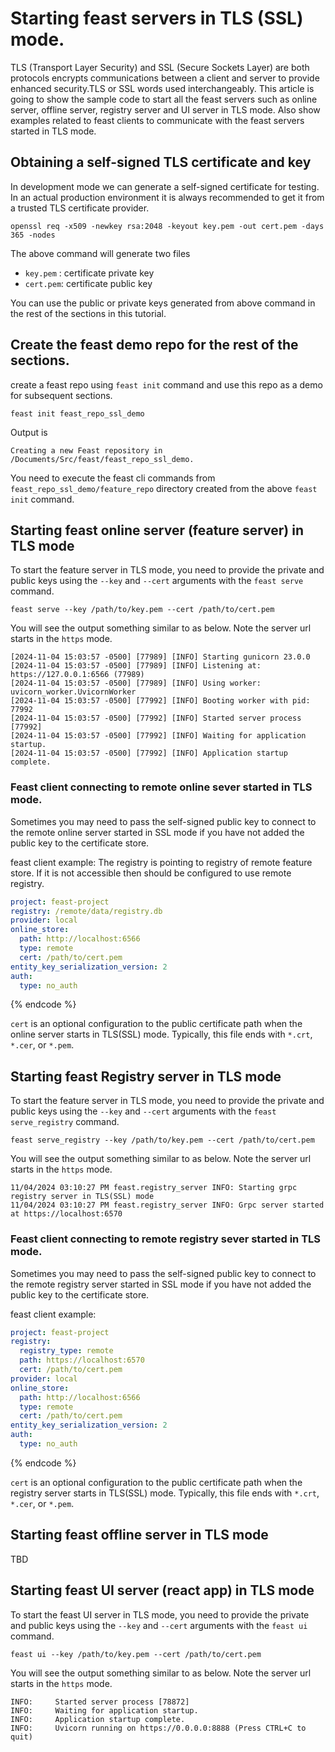 # Starting feast servers in TLS (SSL) mode.
TLS (Transport Layer Security) and SSL (Secure Sockets Layer) are both protocols encrypts communications between a client and server to provide enhanced security.TLS or SSL words used interchangeably. 
This article is going to show the sample code to start all the feast servers such as online server, offline server, registry server and UI server in TLS mode. 
Also show examples related to feast clients to communicate with the feast servers started in TLS mode.

## Obtaining a self-signed TLS certificate and key
In development mode we can generate a self-signed certificate for testing. In an actual production environment it is always recommended to get it from a trusted TLS certificate provider.

```shell
openssl req -x509 -newkey rsa:2048 -keyout key.pem -out cert.pem -days 365 -nodes
```

The above command will generate two files
* `key.pem` : certificate private key
* `cert.pem`: certificate public key

You can use the public or private keys generated from above command in the rest of the sections in this tutorial.

## Create the feast demo repo for the rest of the sections.
create a feast repo using `feast init` command and use this repo as a demo for subsequent sections.

```shell
feast init feast_repo_ssl_demo
```

Output is
```
Creating a new Feast repository in /Documents/Src/feast/feast_repo_ssl_demo.
```

You need to execute the feast cli commands from  `feast_repo_ssl_demo/feature_repo` directory created from the above `feast init` command.

## Starting feast online server (feature server) in TLS mode
To start the feature server in TLS mode, you need to provide the private and public keys using the `--key` and `--cert` arguments with the `feast serve` command.

```shell
feast serve --key /path/to/key.pem --cert /path/to/cert.pem
```
You will see the output something similar to as below. Note the server url starts in the `https` mode.

```shell
[2024-11-04 15:03:57 -0500] [77989] [INFO] Starting gunicorn 23.0.0
[2024-11-04 15:03:57 -0500] [77989] [INFO] Listening at: https://127.0.0.1:6566 (77989)
[2024-11-04 15:03:57 -0500] [77989] [INFO] Using worker: uvicorn_worker.UvicornWorker
[2024-11-04 15:03:57 -0500] [77992] [INFO] Booting worker with pid: 77992
[2024-11-04 15:03:57 -0500] [77992] [INFO] Started server process [77992]
[2024-11-04 15:03:57 -0500] [77992] [INFO] Waiting for application startup.
[2024-11-04 15:03:57 -0500] [77992] [INFO] Application startup complete.
```


### Feast client connecting to remote online sever started in TLS mode.

Sometimes you may need to pass the self-signed public key to connect to the remote online server started in SSL mode if you have not added the public key to the certificate store.

feast client example:
The registry is pointing to registry of remote feature store. If it is not accessible then should be configured to use remote registry.

```yaml
project: feast-project
registry: /remote/data/registry.db
provider: local
online_store:
  path: http://localhost:6566
  type: remote
  cert: /path/to/cert.pem
entity_key_serialization_version: 2
auth:
  type: no_auth
```
{% endcode %}

`cert` is an optional configuration to the public certificate path when the online server starts in TLS(SSL) mode. Typically, this file ends with `*.crt`, `*.cer`, or `*.pem`.

## Starting feast Registry server in TLS mode
To start the feature server in TLS mode, you need to provide the private and public keys using the `--key` and `--cert` arguments with the `feast serve_registry` command.

```shell
feast serve_registry --key /path/to/key.pem --cert /path/to/cert.pem
```
You will see the output something similar to as below. Note the server url starts in the `https` mode.

```shell
11/04/2024 03:10:27 PM feast.registry_server INFO: Starting grpc registry server in TLS(SSL) mode
11/04/2024 03:10:27 PM feast.registry_server INFO: Grpc server started at https://localhost:6570
```

### Feast client connecting to remote registry sever started in TLS mode.

Sometimes you may need to pass the self-signed public key to connect to the remote registry server started in SSL mode if you have not added the public key to the certificate store.

feast client example:

```yaml
project: feast-project
registry:
  registry_type: remote
  path: https://localhost:6570
  cert: /path/to/cert.pem
provider: local
online_store:
  path: http://localhost:6566
  type: remote
  cert: /path/to/cert.pem
entity_key_serialization_version: 2
auth:
  type: no_auth
```
{% endcode %}

`cert` is an optional configuration to the public certificate path when the registry server starts in TLS(SSL) mode. Typically, this file ends with `*.crt`, `*.cer`, or `*.pem`.

## Starting feast offline server in TLS mode

TBD


## Starting feast UI server (react app) in TLS mode
To start the feast UI server in TLS mode, you need to provide the private and public keys using the `--key` and `--cert` arguments with the `feast ui` command.

```shell
feast ui --key /path/to/key.pem --cert /path/to/cert.pem
```
You will see the output something similar to as below. Note the server url starts in the `https` mode.

```shell
INFO:     Started server process [78872]
INFO:     Waiting for application startup.
INFO:     Application startup complete.
INFO:     Uvicorn running on https://0.0.0.0:8888 (Press CTRL+C to quit)
```
